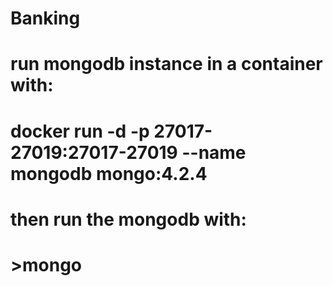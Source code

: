# Banking
# run mongodb instance in a container with:
# docker run -d -p 27017-27019:27017-27019 --name mongodb mongo:4.2.4
# then run the mongodb with:
# >mongo 
